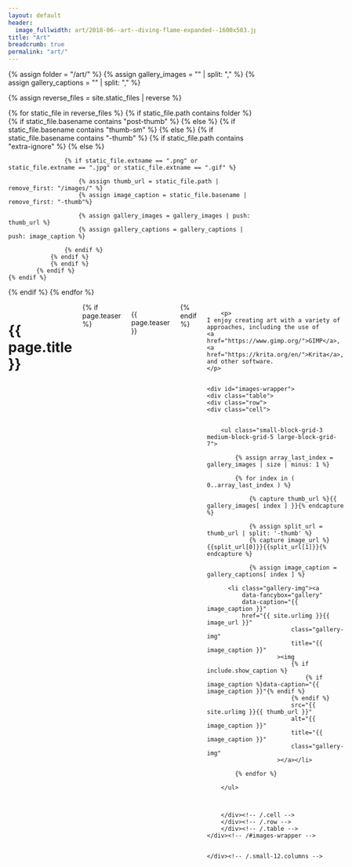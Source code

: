 ```yaml
---
layout: default
header:
  image_fullwidth: art/2018-06--art--diving-flame-expanded--1600x503.jpg
title: "Art"
breadcrumb: true
permalink: "art/"
---
```


<style type="text/css">
	/* 
	these classes, and the variables above, 
	can be moved to .scss at some point 
	*/

	.table {
    display: table;
  }
	.row {
    display: table-row;
	}
	.cell {
    display: table-cell;
    text-align: center;
  }


	li.gallery-img {
    padding: 0px;
    margin: 0px;
  }
	img.gallery-img {

		/* override setting from styles_feeling_responsive.css */
		border-radius: initial;
		-moz-border-radius: initial;
		-webkit-border-radius: initial;


    /* width: 100% of container box; stretch to fill */
    width: 100%;
    /* height auto allows image to keep aspect ratios as it resizes */
    height: auto;

		border: 3px solid black;
	}


  #images-wrapper {
    padding: 0.5em;
  }


</style>



{% assign folder = "/art/" %}
{% assign gallery_images = "" | split: "," %}
{% assign gallery_captions = "" | split: "," %}

{% assign reverse_files = site.static_files | reverse %}

{% for static_file in reverse_files %}
  {% if static_file.path contains folder %}
  	{% if static_file.basename contains "post-thumb" %}
    {% else %}
  	  {% if static_file.basename contains "thumb-sm" %}
		  {% else %}
  	  	{% if static_file.basename contains "-thumb" %}
  		 		{% if static_file.path contains "extra-ignore" %}
  				{% else %}
  
  				 	{% if static_file.extname == ".png" or static_file.extname == ".jpg" or static_file.extname == ".gif" %}
  
  						{% assign thumb_url = static_file.path | remove_first: "/images/" %}
  						{% assign image_caption = static_file.basename | remove_first: "-thumb"%}
  	
  						{% assign gallery_images = gallery_images | push: thumb_url %}
  						{% assign gallery_captions = gallery_captions | push: image_caption %}
  
  	 	 			{% endif %}
  	 			{% endif %}
 	 			{% endif %}
 	 		{% endif %}
  	{% endif %}
  {% endif %}
{% endfor %}



<div id="blog-index" class="row">
	<div class="small-12 columns t30">
		<h1>{{ page.title }}</h1>
		{% if page.teaser %}<p class="teaser">{{ page.teaser }}</p>{% endif %}

		<p>
    I enjoy creating art with a variety of approaches, including the use of 
    <a href="https://www.gimp.org/">GIMP</a>,
    <a href="https://krita.org/en/">Krita</a>,
    and other software.
    </p>


    <div id="images-wrapper">
    <div class="table">
    <div class="row">
    <div class="cell">


		<ul class="small-block-grid-3 medium-block-grid-5 large-block-grid-7">

			{% assign array_last_index = gallery_images | size | minus: 1 %}

			{% for index in ( 0..array_last_index ) %}

				{% capture thumb_url %}{{ gallery_images[ index ] }}{% endcapture %}

				{% assign split_url = thumb_url | split: '-thumb' %}
				{% capture image_url %}{{split_url[0]}}{{split_url[1]}}{% endcapture %}
	
				{% assign image_caption = gallery_captions[ index ] %}

          <li class="gallery-img"><a 
              data-fancybox="gallery"
              data-caption="{{ image_caption }}"
              href="{{ site.urlimg }}{{ image_url }}"
							class="gallery-img"
							title="{{ image_caption }}"
						><img 
							{% if include.show_caption %}
								{% if image_caption %}data-caption="{{ image_caption }}"{% endif %} 
							{% endif %}
							src="{{ site.urlimg }}{{ thumb_url }}" 
							alt="{{ image_caption }}"
							title="{{ image_caption }}"
							class="gallery-img"
						></a></li>
	
			{% endfor %}

		</ul>



		</div><!-- /.cell -->
		</div><!-- /.row -->
		</div><!-- /.table -->
    </div><!-- /#images-wrapper -->


	</div><!-- /.small-12.columns -->
</div><!-- /.row -->



[gimp]: https://www.gimp.org/
[krita]: https://krita.org/en/

<!-- vim: ts=2
-->
